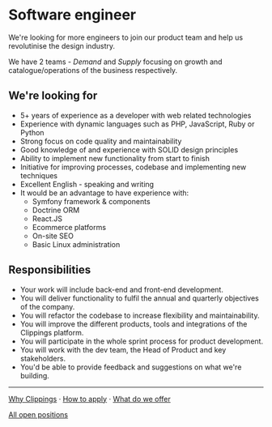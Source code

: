 Software engineer
=================

We're looking for more engineers to join our product team
and help us revolutinise the design industry.

We have 2 teams - _Demand_ and _Supply_ focusing on
growth and catalogue/operations of the business respectively.

We're looking for
-----------------

- 5+ years of experience as a developer with web related technologies
- Experience with dynamic languages such as PHP, JavaScript, Ruby or Python
- Strong focus on code quality and maintainability
- Good knowledge of and experience with SOLID design principles
- Ability to implement new functionality from start to finish
- Initiative for improving processes, codebase and implementing new techniques
- Excellent English - speaking and writing
- It would be an advantage to have experience with:
    * Symfony framework & components
    * Doctrine ORM
    * React.JS
    * Ecommerce platforms
    * On-site SEO
    * Basic Linux administration

Responsibilities
----------------

- Your work will include back-end and front-end development.
- You will deliver functionality to fulfil the annual and quarterly objectives of the company.
- You will refactor the codebase to increase flexibility and maintainability.
- You will improve the different products, tools and integrations of the Clippings platform.
- You will participate in the whole sprint process for product development.
- You will work with the dev team, the Head of Product and key stakeholders.
- You'd be able to provide feedback and suggestions on what we're building.

---

[Why Clippings](../why-clippings.md) &middot; [How to apply](../readme.md#how-to-apply) &middot; [What do we offer](../readme.md#what-do-we-offer)

[All open positions](../readme.md#open-positions)
